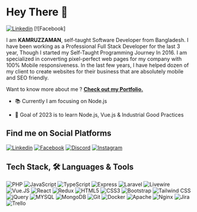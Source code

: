 # Hey There 👋

[![Linkedin](https://raw.githubusercontent.com/kzamaan/kzamaan/master/images/header.png "Linkedin")](https://www.linkedin.com/in/kzamanbd/ "Linkedin") [![Facebook]

I am **KAMRUZZAMAN**, self-taught Software Developer from Bangladesh. I have been working as a Professional Full Stack Developer for the last 3 year, Though I started my Self-Taught Programming Journey In 2016. I am specialized in converting pixel-perfect web pages for my company with 100% Mobile responsiveness. In the last few years, I have helped dozen of my client to create websites for their business that are absolutely mobile and SEO friendly.

Want to know more about me ? [**Check out my Portfolio.**](https://kzamaan.github.io/)

- 📚 Currently I am focusing on Node.js

- 🎯 Goal of 2023 is to learn Node.js, Vue.js & Industrial Good Practices

## Find me on Social Platforms

[![Linkedin](https://raw.githubusercontent.com/kzamaan/kzamaan/master/images/linkedin.png "Linkedin")](https://www.linkedin.com/in/kzamanbd "Linkedin") [![Facebook](https://raw.githubusercontent.com/kzamaan/kzamaan/master/images/facebook.png "Facebook")](http://facebook.com/kzaman.me "Facebook") [![Discord](https://raw.githubusercontent.com/kzamaan/kzamaan/master/images/discord.png "Discord")](https://discordapp.com/users/kzaman#9304 "Discord") [![Instagram](https://raw.githubusercontent.com/kzamaan/kzamaan/master/images/instagram.png "Instagram")](https://www.instagram.com/kzaman.me/ "Instagram")

## Tech Stack, 🛠 Languages & Tools

![PHP](https://raw.githubusercontent.com/kzamaan/kzamaan/master/images/php.png)
![JavaScript](https://raw.githubusercontent.com/kzamaan/kzamaan/master/images/javascript.png)
![TypeScript](https://raw.githubusercontent.com/kzamaan/kzamaan/master/images/typescript.png)
![Express](https://raw.githubusercontent.com/kzamaan/kzamaan/master/images/express.png)
![Laravel](https://raw.githubusercontent.com/kzamaan/kzamaan/master/images/laravel.png)
![Livewire](https://raw.githubusercontent.com/kzamaan/kzamaan/master/images/livewire.png)
![Vue.JS](https://raw.githubusercontent.com/kzamaan/kzamaan/master/images/vue.png)
![React](https://raw.githubusercontent.com/kzamaan/kzamaan/master/images/react.png)
![Redux](https://raw.githubusercontent.com/kzamaan/kzamaan/master/images/redux.png)
![HTML5](https://raw.githubusercontent.com/kzamaan/kzamaan/master/images/html.png)
![CSS3](https://raw.githubusercontent.com/kzamaan/kzamaan/master/images/css.png)
![Bootstrap](https://raw.githubusercontent.com/kzamaan/kzamaan/master/images/bootstrap.svg)
![Tailwind CSS](https://raw.githubusercontent.com/kzamaan/kzamaan/master/images/tailwindcss.png)
![jQuery](https://raw.githubusercontent.com/kzamaan/kzamaan/master/images/jquery.png)
![MYSQL](https://raw.githubusercontent.com/kzamaan/kzamaan/master/images/mysql.png)
![MongoDB](https://raw.githubusercontent.com/kzamaan/kzamaan/master/images/mongodb.png)
![Git](https://raw.githubusercontent.com/kzamaan/kzamaan/master/images/git.png)
![Docker](https://raw.githubusercontent.com/kzamaan/kzamaan/master/images/docker.png)
![Apache](https://raw.githubusercontent.com/kzamaan/kzamaan/master/images/apache.png)
![Nginx](https://raw.githubusercontent.com/kzamaan/kzamaan/master/images/nginx.png)
![Jira](https://raw.githubusercontent.com/kzamaan/kzamaan/master/images/jira.png)
![Trello](https://raw.githubusercontent.com/kzamaan/kzamaan/master/images/trello.png)

